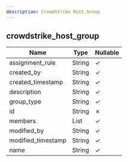 ```yaml
---
description: CrowdStrike Host Group
---
```

crowdstrike_host_group
----------------------

| **Name**           | **Type**     | **Nullable** |
| ------------------ | ------------ | ------------ |
| assignment_rule    | String       | &check;      |
| created_by         | String       | &check;      |
| created_timestamp  | String       | &check;      |
| description        | String       | &check;      |
| group_type         | String       | &check;      |
| id                 | String       | &cross;      |
| members            | List<String> | &check;      |
| modified_by        | String       | &check;      |
| modified_timestamp | String       | &check;      |
| name               | String       | &check;      |
